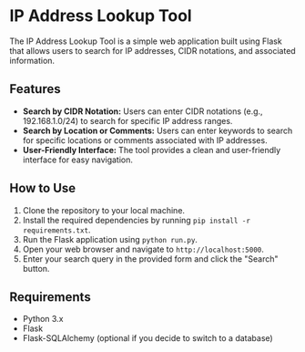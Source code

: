 # IP Address Lookup Tool

The IP Address Lookup Tool is a simple web application built using Flask that allows users to search for IP addresses, CIDR notations, and associated information.


## Features

- **Search by CIDR Notation:** Users can enter CIDR notations (e.g., 192.168.1.0/24) to search for specific IP address ranges.
- **Search by Location or Comments:** Users can enter keywords to search for specific locations or comments associated with IP addresses.
- **User-Friendly Interface:** The tool provides a clean and user-friendly interface for easy navigation.

## How to Use

1. Clone the repository to your local machine.
2. Install the required dependencies by running `pip install -r requirements.txt`.
3. Run the Flask application using `python run.py`.
4. Open your web browser and navigate to `http://localhost:5000`.
5. Enter your search query in the provided form and click the "Search" button.

## Requirements

- Python 3.x
- Flask
- Flask-SQLAlchemy (optional if you decide to switch to a database)
